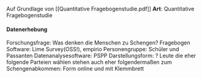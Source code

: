 Auf Grundlage von [[Quantitative Fragebogenstudie.pdf]]
**Art**: Quantitative Fragebogenstudie
#### Datenerhebung
Forschungsfrage: Was denken die Menschen zu Schengen?
Fragebogen Software: Lime Survey(OSS!), empirio
Personengruppe: Schüler und Passanten
Datenanalysesoftware: PSPP
Darstellungsform: ?
Leute die eher folgende Parteien wählen stehen auch eher folgendermaßen zum Schengenabkommen:
Form online und mit Klemmbrett




